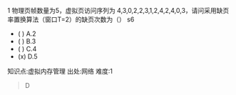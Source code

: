 1
物理页帧数量为5，虚拟页访问序列为 4,3,0,2,2,3,1,2,4,2,4,0,3，请问采用缺页率置换算法（窗口T=2）的缺页次数为（） s6
- ( ) A.2
- ( ) B.3
- ( ) C.4
- (x) D.5

知识点:虚拟内存管理
出处:网络
难度:1
> D
